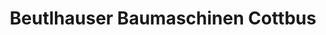---
title: "Beutlhauser Baumaschinen Cottbus"
url: /cottbus/beutlhauser-baumaschinen-cottbus/
shop: Werkzeuge
---